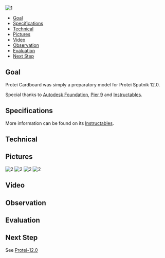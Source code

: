 ![1](https://static1.squarespace.com/static/588c5e468419c2ec3fced0c0/t/588cde693a0411d31b3e2585/1485626990077/?format=1500w)
* [Goal](https://github.com/Scoutbots/Protei/wiki/11.2_Cardboard#goal)
* [Specifications](https://github.com/Scoutbots/Protei/wiki/11.2_Cardboard#specifications)
* [Technical](https://github.com/Scoutbots/Protei/wiki/11.2_Cardboard#technical)
* [Pictures](https://github.com/Scoutbots/Protei/wiki/11.2_Cardboard#pictures)
* [Video](https://github.com/Scoutbots/Protei/wiki/11.2_Cardboard#video)
* [Observation](https://github.com/Scoutbots/Protei/wiki/11.2_Cardboard#observation)
* [Evaluation](https://github.com/Scoutbots/Protei/wiki/11.2_Cardboard#evaluation)
* [Next Step](https://github.com/Scoutbots/Protei/wiki/11.2_Cardboard#next-step)

## Goal

Protei Cardboard was simply a preparatory model for Protei Sputnik 12.0.

Special thanks to [Autodesk Foundation](http://www.autodesk.org/), [Pier 9](http://www.autodesk.com/artist-in-residence/home) and [Instructables](http://www.instructables.com/).



## Specifications

More information can be found on its [Instructables](http://www.instructables.com/id/Protei-Cardboard-Model/).

## Technical



## Pictures

![2](https://static1.squarespace.com/static/588c5e468419c2ec3fced0c0/588cdedb8419c2ec3fd24f96/588cdee0b8a79b901b578cbb/1485627104703/F170PQOIVMQ2HBZ.LARGE.jpg?format=300w)
![2](https://static1.squarespace.com/static/588c5e468419c2ec3fced0c0/588cdedb8419c2ec3fd24f96/588cdedc2e69cf76b75009fb/1485627101668/F9CK7F9IVMQ2HBF.LARGE.jpg?format=100w)
![2](https://static1.squarespace.com/static/588c5e468419c2ec3fced0c0/588cdedb8419c2ec3fd24f96/588cdeddd482e988fc00f7d5/1485627102726/FWT90HZIVMQ2JV9.LARGE.jpg?format=100w)
![2](https://static1.squarespace.com/static/588c5e468419c2ec3fced0c0/588cdedb8419c2ec3fd24f96/588cdedf197aeae36a5ab88e/1485627104390/FK1TDDLIVMQ2J49.LARGE.jpg?format=300w)




## Video



## Observation


## Evaluation



## Next Step

See [Protei-12.0](https://github.com/Scoutbots/Protei/wiki/12.0_Sputnik)
